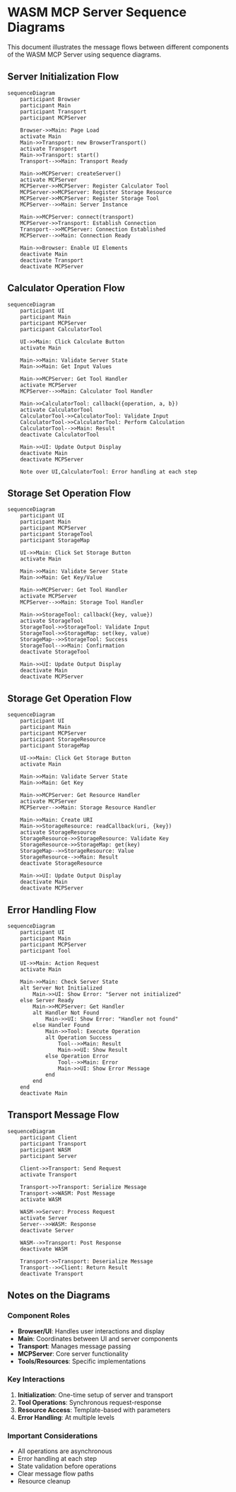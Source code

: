 # WASM MCP Server Sequence Diagrams

This document illustrates the message flows between different components of the WASM MCP Server using sequence diagrams.

## Server Initialization Flow

```mermaid
sequenceDiagram
    participant Browser
    participant Main
    participant Transport
    participant MCPServer
    
    Browser->>Main: Page Load
    activate Main
    Main->>Transport: new BrowserTransport()
    activate Transport
    Main->>Transport: start()
    Transport-->>Main: Transport Ready
    
    Main->>MCPServer: createServer()
    activate MCPServer
    MCPServer->>MCPServer: Register Calculator Tool
    MCPServer->>MCPServer: Register Storage Resource
    MCPServer->>MCPServer: Register Storage Tool
    MCPServer-->>Main: Server Instance
    
    Main->>MCPServer: connect(transport)
    MCPServer->>Transport: Establish Connection
    Transport-->>MCPServer: Connection Established
    MCPServer-->>Main: Connection Ready
    
    Main->>Browser: Enable UI Elements
    deactivate Main
    deactivate Transport
    deactivate MCPServer
```

## Calculator Operation Flow

```mermaid
sequenceDiagram
    participant UI
    participant Main
    participant MCPServer
    participant CalculatorTool
    
    UI->>Main: Click Calculate Button
    activate Main
    
    Main->>Main: Validate Server State
    Main->>Main: Get Input Values
    
    Main->>MCPServer: Get Tool Handler
    activate MCPServer
    MCPServer-->>Main: Calculator Tool Handler
    
    Main->>CalculatorTool: callback({operation, a, b})
    activate CalculatorTool
    CalculatorTool->>CalculatorTool: Validate Input
    CalculatorTool->>CalculatorTool: Perform Calculation
    CalculatorTool-->>Main: Result
    deactivate CalculatorTool
    
    Main->>UI: Update Output Display
    deactivate Main
    deactivate MCPServer
    
    Note over UI,CalculatorTool: Error handling at each step
```

## Storage Set Operation Flow

```mermaid
sequenceDiagram
    participant UI
    participant Main
    participant MCPServer
    participant StorageTool
    participant StorageMap
    
    UI->>Main: Click Set Storage Button
    activate Main
    
    Main->>Main: Validate Server State
    Main->>Main: Get Key/Value
    
    Main->>MCPServer: Get Tool Handler
    activate MCPServer
    MCPServer-->>Main: Storage Tool Handler
    
    Main->>StorageTool: callback({key, value})
    activate StorageTool
    StorageTool->>StorageTool: Validate Input
    StorageTool->>StorageMap: set(key, value)
    StorageMap-->>StorageTool: Success
    StorageTool-->>Main: Confirmation
    deactivate StorageTool
    
    Main->>UI: Update Output Display
    deactivate Main
    deactivate MCPServer
```

## Storage Get Operation Flow

```mermaid
sequenceDiagram
    participant UI
    participant Main
    participant MCPServer
    participant StorageResource
    participant StorageMap
    
    UI->>Main: Click Get Storage Button
    activate Main
    
    Main->>Main: Validate Server State
    Main->>Main: Get Key
    
    Main->>MCPServer: Get Resource Handler
    activate MCPServer
    MCPServer-->>Main: Storage Resource Handler
    
    Main->>Main: Create URI
    Main->>StorageResource: readCallback(uri, {key})
    activate StorageResource
    StorageResource->>StorageResource: Validate Key
    StorageResource->>StorageMap: get(key)
    StorageMap-->>StorageResource: Value
    StorageResource-->>Main: Result
    deactivate StorageResource
    
    Main->>UI: Update Output Display
    deactivate Main
    deactivate MCPServer
```

## Error Handling Flow

```mermaid
sequenceDiagram
    participant UI
    participant Main
    participant MCPServer
    participant Tool
    
    UI->>Main: Action Request
    activate Main
    
    Main->>Main: Check Server State
    alt Server Not Initialized
        Main->>UI: Show Error: "Server not initialized"
    else Server Ready
        Main->>MCPServer: Get Handler
        alt Handler Not Found
            Main->>UI: Show Error: "Handler not found"
        else Handler Found
            Main->>Tool: Execute Operation
            alt Operation Success
                Tool-->>Main: Result
                Main->>UI: Show Result
            else Operation Error
                Tool-->>Main: Error
                Main->>UI: Show Error Message
            end
        end
    end
    deactivate Main
```

## Transport Message Flow

```mermaid
sequenceDiagram
    participant Client
    participant Transport
    participant WASM
    participant Server
    
    Client->>Transport: Send Request
    activate Transport
    
    Transport->>Transport: Serialize Message
    Transport->>WASM: Post Message
    activate WASM
    
    WASM->>Server: Process Request
    activate Server
    Server-->>WASM: Response
    deactivate Server
    
    WASM-->>Transport: Post Response
    deactivate WASM
    
    Transport->>Transport: Deserialize Message
    Transport-->>Client: Return Result
    deactivate Transport
```

## Notes on the Diagrams

### Component Roles
- **Browser/UI**: Handles user interactions and display
- **Main**: Coordinates between UI and server components
- **Transport**: Manages message passing
- **MCPServer**: Core server functionality
- **Tools/Resources**: Specific implementations

### Key Interactions
1. **Initialization**: One-time setup of server and transport
2. **Tool Operations**: Synchronous request-response
3. **Resource Access**: Template-based with parameters
4. **Error Handling**: At multiple levels

### Important Considerations
- All operations are asynchronous
- Error handling at each step
- State validation before operations
- Clear message flow paths
- Resource cleanup
